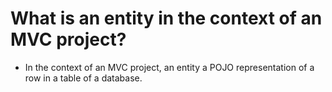 # What is an entity in the context of an MVC project?
* In the context of an MVC project, an entity a POJO representation of a row in a table of a database. 